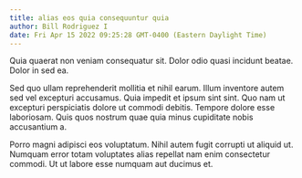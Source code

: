 ```yaml
---
title: alias eos quia consequuntur quia
author: Bill Rodriguez I
date: Fri Apr 15 2022 09:25:28 GMT-0400 (Eastern Daylight Time)
---
```

Quia quaerat non veniam consequatur sit. Dolor odio quasi incidunt beatae. Dolor in sed ea.

 Sed quo ullam reprehenderit mollitia et nihil earum. Illum inventore autem sed vel excepturi accusamus. Quia impedit et ipsum sint sint. Quo nam ut excepturi perspiciatis dolore ut commodi debitis. Tempore dolore esse laboriosam. Quis quos nostrum quae quia minus cupiditate nobis accusantium a.

 Porro magni adipisci eos voluptatum. Nihil autem fugit corrupti ut aliquid ut. Numquam error totam voluptates alias repellat nam enim consectetur commodi. Ut ut labore esse numquam aut ducimus et.